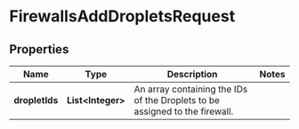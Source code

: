 

# FirewallsAddDropletsRequest


## Properties

| Name | Type | Description | Notes |
|------------ | ------------- | ------------- | -------------|
|**dropletIds** | **List&lt;Integer&gt;** | An array containing the IDs of the Droplets to be assigned to the firewall. |  |



